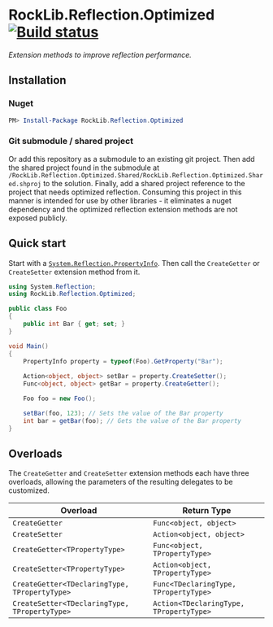 # RockLib.Reflection.Optimized [![Build status](https://ci.appveyor.com/api/projects/status/ct39pex76eahqw2q?svg=true)](https://ci.appveyor.com/project/bfriesen/rocklib-reflection-optimized)

*Extension methods to improve reflection performance.*

## Installation

### Nuget

```powershell
PM> Install-Package RockLib.Reflection.Optimized
```

### Git submodule / shared project

Or add this repository as a submodule to an existing git project. Then add the shared project found in the submodule at `/RockLib.Reflection.Optimized.Shared/RockLib.Reflection.Optimized.Shared.shproj` to the solution. Finally, add a shared project reference to the project that needs optimized reflection. Consuming this project in this manner is intended for use by other libraries - it eliminates a nuget dependency and the optimized reflection extension methods are not exposed publicly.

## Quick start

Start with a [`System.Reflection.PropertyInfo`](https://msdn.microsoft.com/en-us/library/system.reflection.propertyinfo.aspx). Then call the `CreateGetter` or `CreateSetter` extension method from it.

```c#
using System.Reflection;
using RockLib.Reflection.Optimized;

public class Foo
{
    public int Bar { get; set; }
}

void Main()
{
    PropertyInfo property = typeof(Foo).GetProperty("Bar");
    
    Action<object, object> setBar = property.CreateSetter();
    Func<object, object> getBar = property.CreateGetter();

    Foo foo = new Foo();

    setBar(foo, 123); // Sets the value of the Bar property
    int bar = getBar(foo); // Gets the value of the Bar property
}
```

## Overloads

The `CreateGetter` and `CreateSetter` extension methods each have three overloads, allowing the parameters of the resulting delegates to be customized.

| Overload  | Return Type |
| --- | --- |
| `CreateGetter` | `Func<object, object>` |
| `CreateSetter` | `Action<object, object>` |
| `CreateGetter<TPropertyType>` | `Func<object, TPropertyType>` |
| `CreateSetter<TPropertyType>` | `Action<object, TPropertyType>` |
| `CreateGetter<TDeclaringType, TPropertyType>` | `Func<TDeclaringType, TPropertyType>` |
| `CreateSetter<TDeclaringType, TPropertyType>` | `Action<TDeclaringType, TPropertyType>` |
